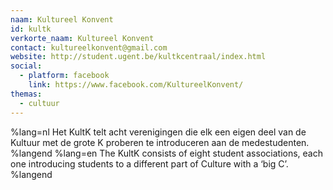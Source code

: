 ```yaml
---
naam: Kultureel Konvent
id: kultk
verkorte_naam: Kultureel Konvent
contact: kultureelkonvent@gmail.com
website: http://student.ugent.be/kultkcentraal/index.html
social:
  - platform: facebook
    link: https://www.facebook.com/KultureelKonvent/
themas:
  - cultuur
---
```


%lang=nl Het KultK telt acht verenigingen die elk een eigen deel van de Kultuur met de grote K proberen te introduceren aan de medestudenten. %langend %lang=en The KultK consists of eight student associations, each one introducing students to a different part of Culture with a ‘big C’. %langend

